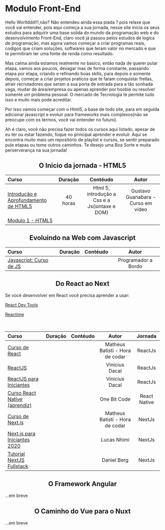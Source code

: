 # **Modulo Front-End** #

Hello Worllddd!!!,não? Não entendeu ainda essa piada ? pois relaxe que você vai entender, pois aqui começa a sua jornada, nesse site inicia os seus estudos para adquirir uma base solida do mundo da programação web e do desenvolvimento Front-End, claro você já passou pelos estudos de logica de programação, mas agora vamos começar a criar programas reais, codigos que criam soluções, softwares que teram valor no mercado e que te permitiram ter uma fonte de renda como resultado.

Mas calma ainda estamos realmente no basíco, então nada de querer pular etapa, vamos aos poucos, devagar mas de forma constante, passando etapa por etapa, criando e refinando boas skills, para depois e somente depois, começar a criar projetos praticos que te faram conquistar frellas, atrair recrutadores que seram a sua porta de entrada para a tão sonhada vaga, mudar de área/empresa ou apenas aprender por hoobie ou resolver somente um problema pessoal. O mercado de Tecnologia te permite tudo isso e muito mais pode acreditar.

Por isso vamos começar com o Html5, a base de todo site, para em seguida adicionar javascript e evoluir para frameworks mais complexos(não se preocupe com os termos, você vai entender no futuro).

Ah é claro, você não precisa fazer todos os cursos aqui listado, apesar de eu ter ou estar fazendo, foque no principal aprender e evoluir. Aqui se encontra muito mais um repositório de playlist e cursos, se sentir preparado pule etapas ou tome outros caminhos. Te desejo uma Boa Sorte e muita perserverança na sua jornada!

<h2 align="center">O Inicio da jornada - HTML5</h2>

| Curso | Duração | Contéudo | Autor |
|:------|:-------:|:--------:|:-----:|
| [Introdução e Aprofundamento de HTML5](https://youtube.com/playlist?list=PLHz_AreHm4dlAnJ_jJtV29RFxnPHDuk9o) |40 horas| Html 5, introdução a Css e a Js(sintaxe e DOM)| Gustavo Guanabara - Curso em vídeo | HTML5
| [Modulo 1 - HTML5](https://youtube.com/playlist?list=PLHz_AreHm4dkZ9-atkcmcBaMZdmLHft8n)|   |   |   | HTML5

<h2 align="center">Evoluindo na Web com Javascript</h2>

| Curso | Duração | Contéudo | Autor |
|:------|:-------:|:--------:|:-----:|
| [Javascript: Curso de JS](https://youtube.com/playlist?list=PLbA-jMwv0cuWbas947cygrzfzHIc7esmp) | | | Programador a Bordo | Javascript Basico

<h2 align="center">Do React ao Next</h2>

Se você desenvolver em React você precisa aprender a usar:

[React Dev Tools](https://chrome.google.com/webstore/detail/react-developer-tools/fmkadmapgofadopljbjfkapdkoienihi?hl=pt-br)

[Reactime](https://chrome.google.com/webstore/detail/reactime/cgibknllccemdnfhfpmjhffpjfeidjga?hl=pt-br)

<br/>

| Curso | Duração | Contéudo | Autor | Jornada |
|:------|:-------:|:--------:|:-----:|:-------:|
| [Curso de React](https://youtube.com/playlist?list=PLnDvRpP8BneyVA0SZ2okm-QBojomniQVO)| | | Matheus Batisti - Hora de codar | ReactJs
| [ReactJS](https://youtube.com/playlist?list=PLv2oOZboUtKO4_YN4T2CP9-fUKM0yozKg)| | | Vinicius Dacal  | ReactJs
| [ReactJS para Iniciantes](https://www.youtube.com/playlist?list=PLv2oOZboUtKMMszyFDrMz-cVs4pKqDssM) | | | Vinicius Dacal  | ReactJs
| [Curso React Native (aprendiz)](https://youtube.com/playlist?list=PLdDT8if5attEd4sRnZBIkNihR-_tE612_) | | | One Bit Code  | React Native
| [Curso de Next.js](https://www.youtube.com/playlist?list=PLnDvRpP8BnezfJcfiClWskFOLODeqI_Ft) | | | Matheus Batisti - Hora de codar | NextJs
| [Next.js para Iniciantes 2020](https://youtube.com/playlist?list=PLkFMdTTdI9c2js2bPRUhChVA0jdI-358s) | | | Lucas Nhimi | NextJs
| [Tutorial NextJS Fullstack](https://www.youtube.com/watch?v=MeYibJFi7p0&list=PLbV6TI03ZWYVxGBKyYJf_Qy6d4saMbCq3&ab_channel=DanielBerg) | | | Daniel Berg | NextJs

<h2 align="center">O Framework Angular</h2>
...em breve

<h2 align="center">O Caminho do Vue para o Nuxt</h2>
...em breve
